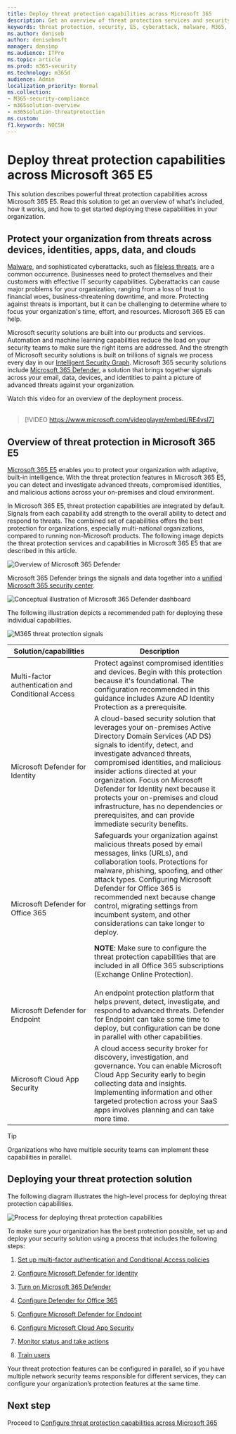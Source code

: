 ```yaml
---
title: Deploy threat protection capabilities across Microsoft 365
description: Get an overview of threat protection services and security capabilities in Microsoft 365 E5. Protect your user accounts, devices, email content, and more with Microsoft 365 E5.
keywords: threat protection, security, E5, cyberattack, malware, M365, solution
ms.author: deniseb
author: denisebmsft
manager: dansimp
ms.audience: ITPro
ms.topic: article
ms.prod: m365-security
ms.technology: m365d
audience: Admin
localization_priority: Normal
ms.collection: 
- M365-security-compliance
- m365solution-overview
- m365solution-threatprotection
ms.custom: 
f1.keywords: NOCSH
---
```


# Deploy threat protection capabilities across Microsoft 365 E5

This solution describes powerful threat protection capabilities across Microsoft 365 E5. Read this solution to get an overview of what's included, how it works, and how to get started deploying these capabilities in your organization.

## Protect your organization from threats across devices, identities, apps, data, and clouds 

[Malware](/windows/security/threat-protection/intelligence/understanding-malware), and sophisticated cyberattacks, such as [fileless threats](/windows/security/threat-protection/intelligence/fileless-threats), are a common occurrence. Businesses need to protect themselves and their customers with effective IT security capabilities. Cyberattacks can cause major problems for your organization, ranging from a loss of trust to financial woes, business-threatening downtime, and more. Protecting against threats is important, but it can be challenging to determine where to focus your organization's time, effort, and resources. Microsoft 365 E5 can help. 

Microsoft security solutions are built into our products and services. Automation and machine learning capabilities reduce the load on your security teams to make sure the right items are addressed. And the strength of Microsoft security solutions is built on trillions of signals we process every day in our [Intelligent Security Graph](/graph/security-concept-overview). Microsoft 365 security solutions include [Microsoft 365 Defender](../security/defender/microsoft-365-defender.md), a solution that brings together signals across your email, data, devices, and identities to paint a picture of advanced threats against your organization.

Watch this video for an overview of the deployment process.
<br><br>
> [!VIDEO https://www.microsoft.com/videoplayer/embed/RE4vsI7]


## Overview of threat protection in Microsoft 365 E5

[Microsoft 365 E5](https://www.microsoft.com/microsoft-365/enterprise-e5-business-software?activetab=pivot%3aoverviewtab) enables you to protect your organization with adaptive, built-in intelligence. With the threat protection features in Microsoft 365 E5, you can detect and investigate advanced threats, compromised identities, and malicious actions across your on-premises and cloud environment.

In Microsoft 365 E5, threat protection capabilities are integrated by default. Signals from each capability add strength to the overall ability to detect and respond to threats. The combined set of capabilities offers the best protection for organizations, especially multi-national organizations, compared to running non-Microsoft products. The following image depicts the threat protection services and capabilities in Microsoft 365 E5 that are described in this article.

![Overview of Microsoft 365 Defender](../media/deploy-threat-protection/deploy-threat-protection-across-m365-overview.png)

Microsoft 365 Defender brings the signals and data together into a [unified Microsoft 365 security center](/microsoft-365/security/defender/overview-security-center). 

![Conceptual illustration of Microsoft 365 Defender dashboard](../media/deploy-threat-protection/deploy-threat-protection-across-m365-mtp.png)

The following illustration depicts a recommended path for deploying these individual capabilities. 

![M365 threat protection signals](../media/deploy-threat-protection/deploy-threat-protection-across-m365.png)

|Solution/capabilities  |Description  |
|---------|---------|
|Multi-factor authentication and Conditional Access     |Protect against compromised identities and devices. Begin with this protection because it's foundational. The configuration recommended in this guidance includes Azure AD Identity Protection as a prerequisite.     |
|Microsoft Defender for Identity     |  A cloud-based security solution that leverages your on-premises Active Directory Domain Services (AD DS) signals to identify, detect, and investigate advanced threats, compromised identities, and malicious insider actions directed at your organization. Focus on Microsoft Defender for Identity next because it protects your on-premises and cloud infrastructure, has no dependencies or prerequisites, and can provide immediate security benefits. | 
|Microsoft Defender for Office 365     | Safeguards your organization against malicious threats posed by email messages, links (URLs), and collaboration tools. Protections for malware, phishing, spoofing, and other attack types. Configuring Microsoft Defender for Office 365 is recommended next because change control, migrating settings from incumbent system, and other considerations can take longer to deploy. <p>**NOTE**: Make sure to configure the threat protection capabilities that are included in all Office 365 subscriptions (Exchange Online Protection).       |
|Microsoft Defender for Endpoint    | An endpoint protection platform that helps prevent, detect, investigate, and respond to advanced threats.  Defender for Endpoint can take some time to deploy, but configuration can be done in parallel with other capabilities.   |
|Microsoft Cloud App Security     |   A cloud access security broker for discovery, investigation, and governance. You can enable Microsoft Cloud App Security early to begin collecting data and insights. Implementing information and other targeted protection across your SaaS apps involves planning and can take more time.       | 

> [!TIP]
> Organizations who have multiple security teams can implement these capabilities in parallel. 

## Deploying your threat protection solution

 The following diagram illustrates the high-level process for deploying threat protection capabilities. 

![Process for deploying threat protection capabilities](../media/deploy-threat-protection/deploy-threat-protection-across-m365-grid.png)

To make sure your organization has the best protection possible, set up and deploy your security solution using a process that includes the following steps:

1. [Set up multi-factor authentication and Conditional Access policies](deploy-threat-protection-configure.md#step-1-set-up-multi-factor-authentication-and-conditional-access-policies)

2. [Configure Microsoft Defender for Identity](deploy-threat-protection-configure.md#step-2-configure-microsoft-defender-for-identity)

3. [Turn on Microsoft 365 Defender](deploy-threat-protection-configure.md#step-3-turn-on-microsoft-365-defender)

4. [Configure Defender for Office 365](deploy-threat-protection-configure.md#step-4-configure-microsoft-defender-for-office-365)

5. [Configure Microsoft Defender for Endpoint](deploy-threat-protection-configure.md#step-5-configure-microsoft-defender-for-endpoint)

6. [Configure Microsoft Cloud App Security](deploy-threat-protection-configure.md#step-6-configure-microsoft-cloud-app-security)

7. [Monitor status and take actions](deploy-threat-protection-configure.md#step-7-monitor-status-and-take-actions)

8. [Train users](deploy-threat-protection-configure.md#step-8-train-users)

Your threat protection features can be configured in parallel, so if you have multiple network security teams responsible for different services, they can configure your organization’s protection features at the same time.

## Next step

Proceed to [Configure threat protection capabilities across Microsoft 365](deploy-threat-protection-configure.md)

